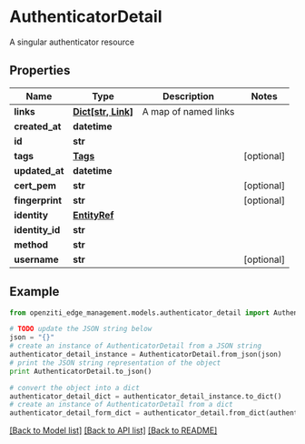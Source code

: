 # AuthenticatorDetail

A singular authenticator resource

## Properties
Name | Type | Description | Notes
------------ | ------------- | ------------- | -------------
**links** | [**Dict[str, Link]**](Link.md) | A map of named links | 
**created_at** | **datetime** |  | 
**id** | **str** |  | 
**tags** | [**Tags**](Tags.md) |  | [optional] 
**updated_at** | **datetime** |  | 
**cert_pem** | **str** |  | [optional] 
**fingerprint** | **str** |  | [optional] 
**identity** | [**EntityRef**](EntityRef.md) |  | 
**identity_id** | **str** |  | 
**method** | **str** |  | 
**username** | **str** |  | [optional] 

## Example

```python
from openziti_edge_management.models.authenticator_detail import AuthenticatorDetail

# TODO update the JSON string below
json = "{}"
# create an instance of AuthenticatorDetail from a JSON string
authenticator_detail_instance = AuthenticatorDetail.from_json(json)
# print the JSON string representation of the object
print AuthenticatorDetail.to_json()

# convert the object into a dict
authenticator_detail_dict = authenticator_detail_instance.to_dict()
# create an instance of AuthenticatorDetail from a dict
authenticator_detail_form_dict = authenticator_detail.from_dict(authenticator_detail_dict)
```
[[Back to Model list]](../README.md#documentation-for-models) [[Back to API list]](../README.md#documentation-for-api-endpoints) [[Back to README]](../README.md)


